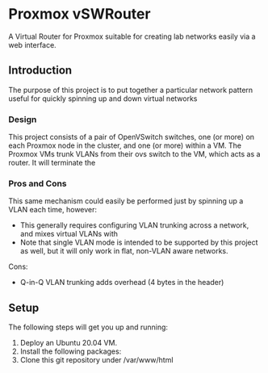 # Proxmox vSWRouter
A Virtual Router for Proxmox suitable for creating lab networks easily via a web interface.

## Introduction
The purpose of this project is to put together a particular network pattern useful for quickly spinning up and down virtual networks

### Design
This project consists of a pair of OpenVSwitch switches, one (or more) on each Proxmox node in the cluster, and one (or more) within a VM. The Proxmox VMs trunk VLANs from their ovs switch to the VM, which acts as a router. It will terminate the 

### Pros and Cons
This same mechanism could easily be performed just by spinning up a VLAN each time, however:

   * This generally requires configuring VLAN trunking across a network, and mixes virtual VLANs with 
   * Note that single VLAN mode is intended to be supported by this project as well, but it will only work in flat, non-VLAN aware networks.
   
Cons:

   * Q-in-Q VLAN trunking adds overhead (4 bytes in the header)
   
## Setup

The following steps will get you up and running:

1. Deploy an Ubuntu 20.04 VM. 
2. Install the following packages:
3. Clone this git repository under /var/www/html
